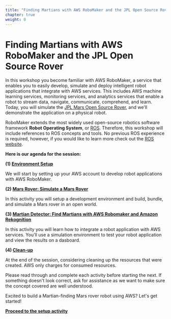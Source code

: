 ```yaml
---
title: "Finding Martians with AWS RoboMaker and the JPL Open Source Rover"
chapter: true
weight: 0
---
```


# Finding Martians with AWS RoboMaker and the JPL Open Source Rover

In this workshop you become familiar with AWS RoboMaker, a service that enables you to easily develop, simulate and deploy intelligent robot applications that integrate with AWS services. This includes AWS machine learning services, monitoring services, and analytics services that enable a robot to stream data, navigate, communicate, comprehend, and learn. Today, you will simulate the [JPL Mars Open Source Rover](https://opensourcerover.jpl.nasa.gov/#!/home), and we'll demonstrate the application on a physical robot.

RoboMaker extends the most widely used open-source robotics software framework **Robot Operating System**, or [ROS](http://www.ros.org/). Therefore, this workshop will include references to ROS concepts and tools. No previous ROS experience is required, however, if you would like to learn more check out the [ROS website](http://www.ros.org/).

**Here is our agenda for the session:**

**(1) [Environment Setup](setup/)**

We will start by setting up your AWS account to develop robot applications with AWS RoboMaker.

**(2) [Mars Rover: Simulate a Mars Rover](marsrover/)**

In this activity you will setup a development environment and build, bundle, and simulate a Mars rover in an open world.

**(3) [Martian Detector: Find Martians with AWS Robomaker and Amazon Rekognition](martiandetector/)**

In this activity you will learn how to integrate a robot application with AWS services.  You'll use a simulation environment to test your robot application and view the results on a dasboard.


**(4) [Clean-up](cleanup/)**

At the end of the session, considering cleaning up the resources that were created.  AWS only charges for consumed resources.  


Please read through and complete each activity before starting the next. If something doesn't look correct, ask for assistance as we want to make sure the concept covered are well understood.

Excited to build a Martian-finding Mars rover robot using AWS? Let's get started!

**[Proceed to the setup activity](setup/)**


